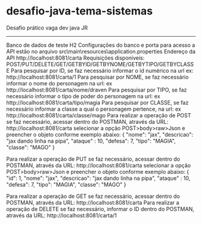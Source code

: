 # desafio-java-tema-sistemas
Desafio prático vaga dev java JR
**************************************
Banco de dados de teste H2
Configurações do banco e porta para acesso a API estão no arquivo src\main\resources\application.properties
Endereço da API http://localhost:8081/carta
Requisições disponíveis:
POST/PUT/DELETE/GET/GETBYID/GETBYNOME/GETBYTIPO/GETBYCLASSE
Para pesquisar por ID, se faz necessário informar o id numérico na url ex: http://localhost:8081/carta/1
Para pesquisar por NOME, se faz necessário informar o nome do personagem na url: ex http://localhost:8081/carta/nome/draven
Para pesquisar por TIPO, se faz necessário informar o tipo de poder do personagem na url: ex http://localhost:8081/carta/tipo/magia
Para pesquisar por CLASSE, se faz necessário informar a classe a qual o personagem pertence, na url: ex http://localhost:8081/carta/classe/mago
Para realizar a operação de POST se faz necessário, acessar dentro do POSTMAN, através da URL: http://localhost:8081/carta selecionar a opção POST>body>raw>Json e preencher o objeto conforme exemplo abaixo:
{
    "nome": "jax",
    "descricao": "jax dando linha na pipa",
    "ataque" : 10,
    "defesa": 7,
    "tipo": "MAGIA",
    "classe": "MAGO"
}

Para realizar a operação de PUT se faz necessário, acessar dentro do POSTMAN, através da URL: http://localhost:8081/carta selecionar a opção POST>body>raw>Json e preencher o objeto conforme exemplo abaixo:
{
    "id": 1,
    "nome": "jax",
    "descricao": "jax dando linha na pipa",
    "ataque" : 10,
    "defesa": 7,
    "tipo": "MAGIA",
    "classe": "MAGO"
}

Para realizar a operação de GET se faz necessário, acessar dentro do POSTMAN, através da URL: http://localhost:8081/carta 
Para realizar a operação de DELETE se faz necessário, informar o ID dentro do POSTMAN, através da URL: http://localhost:8081/carta/1
